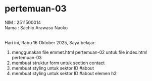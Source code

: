 # pertemuan-03

NIM : 2511500014<br>
Nama : Sachio Arawasu Naoko<br><br>

Hari ini, Rabu 16 Oktober 2025, Saya belajar:
<ol>
 <li>menggunakan file emmet.html pertemuan-02 untuk file index.html pertemuan-03</li>
 <li>membuat struktur form untuk section contact</li>
 <li>membuat styling untuk sektor ID #about </li>
 <li>membuat styling untuk sektor ID #about elemen h2</li>
<ol>